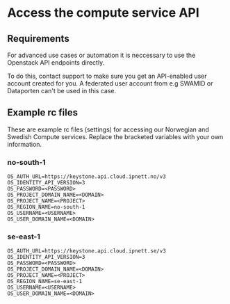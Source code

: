 # Access the compute service API

## Requirements

For advanced use cases or automation it is neccessary to use the
Openstack API endpoints directly.

To do this, contact support to make sure you get an API-enabled
user account created for you. A federated user account from e.g SWAMID
or Dataporten can't be used in this case.

## Example rc files

These are example rc files (settings) for accessing our Norwegian and
Swedish Compute services. Replace the bracketed variables with your own
information.

### no-south-1

```shell
OS_AUTH_URL=https://keystone.api.cloud.ipnett.no/v3
OS_IDENTITY_API_VERSION=3
OS_PASSWORD=<PASSWORD>
OS_PROJECT_DOMAIN_NAME=<DOMAIN>
OS_PROJECT_NAME=<PROJECT>
OS_REGION_NAME=no-south-1
OS_USERNAME=<USERNAME>
OS_USER_DOMAIN_NAME=<DOMAIN>
```

### se-east-1

```shell
OS_AUTH_URL=https://keystone.api.cloud.ipnett.se/v3
OS_IDENTITY_API_VERSION=3
OS_PASSWORD=<PASSWORD>
OS_PROJECT_DOMAIN_NAME=<DOMAIN>
OS_PROJECT_NAME=<PROJECT>
OS_REGION_NAME=se-east-1
OS_USERNAME=<USERNAME>
OS_USER_DOMAIN_NAME=<DOMAIN>
```

